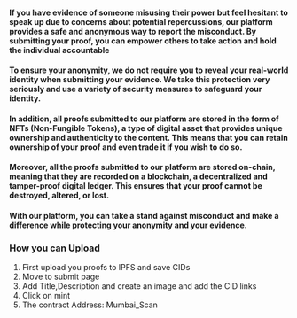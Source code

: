 #### If you have evidence of someone misusing their power but feel hesitant to speak up due to concerns about potential repercussions, our platform provides a safe and anonymous way to report the misconduct. By submitting your proof, you can empower others to take action and hold the individual accountable

#### To ensure your anonymity, we do not require you to reveal your real-world identity when submitting your evidence. We take this protection very seriously and use a variety of security measures to safeguard your identity.

#### In addition, all proofs submitted to our platform are stored in the form of NFTs (Non-Fungible Tokens), a type of digital asset that provides unique ownership and authenticity to the content. This means that you can retain ownership of your proof and even trade it if you wish to do so.

#### Moreover, all the proofs submitted to our platform are stored on-chain, meaning that they are recorded on a blockchain, a decentralized and tamper-proof digital ledger. This ensures that your proof cannot be destroyed, altered, or lost.

#### With our platform, you can take a stand against misconduct and make a difference while protecting your anonymity and your evidence.

### How you can Upload
1. First upload you proofs to IPFS and save CIDs
2. Move to submit page
3. Add Title,Description and create an image and add the CID links
4. Click on mint
5. The contract Address: Mumbai_Scan

